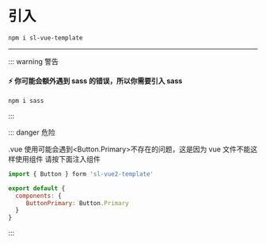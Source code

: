 # 引入

```sh
npm i sl-vue-template
```

---

::: warning 警告

#### :zap: 你可能会额外遇到 sass 的错误，所以你需要引入 sass

```sh
npm i sass
```

:::

::: danger 危险

.vue 使用可能会遇到<Button.Primary>不存在的问题，这是因为 vue 文件不能这样使用组件
请按下面注入组件

```js
import { Button } form 'sl-vue2-template'

export default {
  components: {
     ButtonPrimary: Button.Primary
  }
}

```

:::
